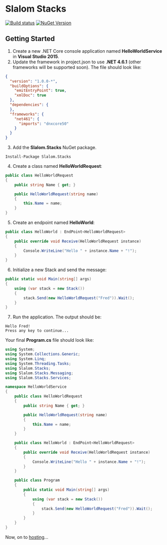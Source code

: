 # Slalom Stacks

[![Build status](https://ci.appveyor.com/api/projects/status/6nb0ud2cpm4rkuyx/branch/master?svg=true)](https://ci.appveyor.com/project/slalom-saa/stacks/branch/master)   [![NuGet Version](http://img.shields.io/nuget/v/Slalom.Stacks.svg?style=flat)](https://www.nuget.org/packages/Slalom.Stacks/)

## Getting Started
1. Create a new .NET Core console application named **HelloWorldService** in **Visual Studio 2015**.
2. Update the framework in project.json to use **.NET 4.6.1** (other frameworks will be supported soon).  The file should look like:
```json
{
  "version": "1.0.0-*",
  "buildOptions": {
    "emitEntryPoint": true,
    "xmlDoc": true
  },
  "dependencies": {
  },
  "frameworks": {
    "net461": {
      "imports": "dnxcore50"
    }
  }
}
``` 
3.	Add the **Slalom.Stacks** NuGet package.  

```
Install-Package Slalom.Stacks
```
4.	Create a class named **HelloWorldRequest**:
```csharp
public class HelloWorldRequest
{
    public string Name { get; }

    public HelloWorldRequest(string name)
    {
        this.Name = name;
    }
}
```
5.	Create an endpoint named **HelloWorld**: 
```csharp
public class HelloWorld : EndPoint<HelloWorldRequest>
{
    public override void Receive(HelloWorldRequest instance)
    {
        Console.WriteLine("Hello " + instance.Name + "!");
    }
}
```	
6.	Initialize a new Stack and send the message:
```csharp
public static void Main(string[] args)
{
    using (var stack = new Stack())
    {
        stack.Send(new HelloWorldRequest("Fred")).Wait();
    }
}
```	
7. Run the application.  The output should be:
```console
Hello Fred!
Press any key to continue...
```
Your final **Program.cs** file should look like:
```csharp
using System;
using System.Collections.Generic;
using System.Linq;
using System.Threading.Tasks;
using Slalom.Stacks;
using Slalom.Stacks.Messaging;
using Slalom.Stacks.Services;

namespace HelloWorldService
{
    public class HelloWorldRequest
    {
        public string Name { get; }

        public HelloWorldRequest(string name)
        {
            this.Name = name;
        }
    }

    public class HelloWorld : EndPoint<HelloWorldRequest>
    {
        public override void Receive(HelloWorldRequest instance)
        {
            Console.WriteLine("Hello " + instance.Name + "!");
        }
    }

    public class Program
    {
        public static void Main(string[] args)
        {
            using (var stack = new Stack())
            {
                stack.Send(new HelloWorldRequest("Fred")).Wait();
            }
        }
    }
}
```

Now, on to [hosting](https://github.com/slalom-saa/stacks-aspnetcore/blob/master/README.md)...